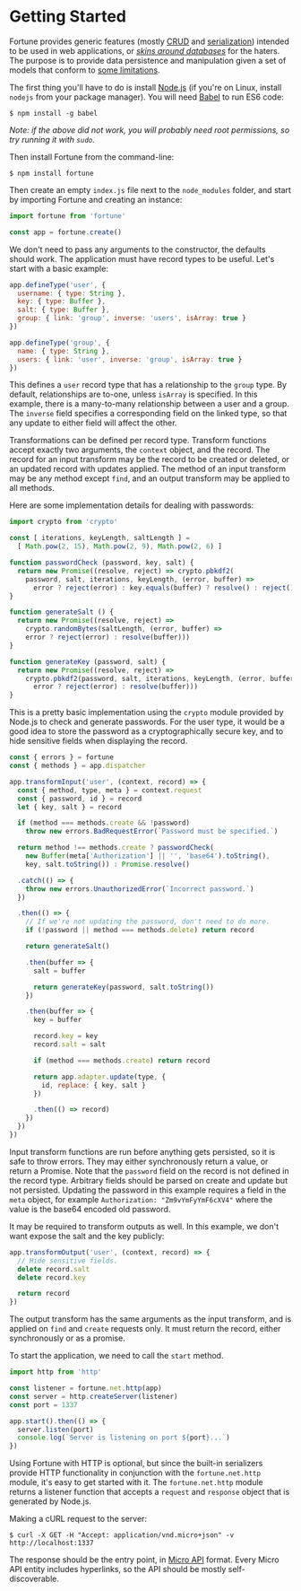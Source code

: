 # Getting Started

Fortune provides generic features (mostly [CRUD](https://en.wikipedia.org/wiki/Create,_read,_update_and_delete) and [serialization](https://en.wikipedia.org/wiki/Serialization)) intended to be used in web applications, or [*skins around databases*](https://www.reddit.com/r/programming/comments/1a2mf7/programming_is_terriblelessons_learned_from_a/c8tjzl5) for the haters. The purpose is to provide data persistence and manipulation given a set of models that conform to [some limitations](https://github.com/fortunejs/fortune/blob/rewrite/lib/index.js#L156-L193).

The first thing you'll have to do is install [Node.js](https://nodejs.org/) (if you're on Linux, install `nodejs` from your package manager). You will need [Babel](http://babeljs.io) to run ES6 code:

```
$ npm install -g babel
```

*Note: if the above did not work, you will probably need root permissions, so try running it with `sudo`.*

Then install Fortune from the command-line:

```
$ npm install fortune
```

Then create an empty `index.js` file next to the `node_modules` folder, and start by importing Fortune and creating an instance:

```js
import fortune from 'fortune'

const app = fortune.create()
```

We don't need to pass any arguments to the constructor, the defaults should work. The application must have record types to be useful. Let's start with a basic example:

```js
app.defineType('user', {
  username: { type: String },
  key: { type: Buffer },
  salt: { type: Buffer },
  group: { link: 'group', inverse: 'users', isArray: true }
})

app.defineType('group', {
  name: { type: String },
  users: { link: 'user', inverse: 'group', isArray: true }
})
```

This defines a `user` record type that has a relationship to the `group` type. By default, relationships are to-one, unless `isArray` is specified. In this example, there is a many-to-many relationship between a user and a group. The `inverse` field specifies a corresponding field on the linked type, so that any update to either field will affect the other.

Transformations can be defined per record type. Transform functions accept exactly two arguments, the `context` object, and the record. The record for an input transform may be the record to be created or deleted, or an updated record with updates applied. The method of an input transform may be any method except `find`, and an output transform may be applied to all methods.

Here are some implementation details for dealing with passwords:

```js
import crypto from 'crypto'

const [ iterations, keyLength, saltLength ] =
  [ Math.pow(2, 15), Math.pow(2, 9), Math.pow(2, 6) ]

function passwordCheck (password, key, salt) {
  return new Promise((resolve, reject) => crypto.pbkdf2(
    password, salt, iterations, keyLength, (error, buffer) =>
      error ? reject(error) : key.equals(buffer) ? resolve() : reject()))
}

function generateSalt () {
  return new Promise((resolve, reject) =>
    crypto.randomBytes(saltLength, (error, buffer) =>
    error ? reject(error) : resolve(buffer)))
}

function generateKey (password, salt) {
  return new Promise((resolve, reject) =>
    crypto.pbkdf2(password, salt, iterations, keyLength, (error, buffer) =>
      error ? reject(error) : resolve(buffer)))
}
```

This is a pretty basic implementation using the `crypto` module provided by Node.js to check and generate passwords. For the user type, it would be a good idea to store the password as a cryptographically secure key, and to hide sensitive fields when displaying the record.

```js
const { errors } = fortune
const { methods } = app.dispatcher

app.transformInput('user', (context, record) => {
  const { method, type, meta } = context.request
  const { password, id } = record
  let { key, salt } = record

  if (method === methods.create && !password)
    throw new errors.BadRequestError(`Password must be specified.`)

  return method !== methods.create ? passwordCheck(
    new Buffer(meta['Authorization'] || '', 'base64').toString(),
    key, salt.toString()) : Promise.resolve()

  .catch(() => {
    throw new errors.UnauthorizedError(`Incorrect password.`)
  })

  .then(() => {
    // If we're not updating the password, don't need to do more.
    if (!password || method === methods.delete) return record

    return generateSalt()

    .then(buffer => {
      salt = buffer

      return generateKey(password, salt.toString())
    })

    .then(buffer => {
      key = buffer

      record.key = key
      record.salt = salt

      if (method === methods.create) return record

      return app.adapter.update(type, {
        id, replace: { key, salt }
      })

      .then(() => record)
    })
  })
})
```

Input transform functions are run before anything gets persisted, so it is safe to throw errors. They may either synchronously return a value, or return a Promise. Note that the `password` field on the record is not defined in the record type. Arbitrary fields should be parsed on create and update but not persisted. Updating the password in this example requires a field in the `meta` object, for example `Authorization: "Zm9vYmFyYmF6cXV4"` where the value is the base64 encoded old password.

It may be required to transform outputs as well. In this example, we don't want expose the salt and the key publicly:

```js
app.transformOutput('user', (context, record) => {
  // Hide sensitive fields.
  delete record.salt
  delete record.key

  return record
})
```

The output transform has the same arguments as the input transform, and is applied on `find` and `create` requests only. It must return the record, either synchronously or as a promise.

To start the application, we need to call the `start` method.

```js
import http from 'http'

const listener = fortune.net.http(app)
const server = http.createServer(listener)
const port = 1337

app.start().then(() => {
  server.listen(port)
  console.log(`Server is listening on port ${port}...`)
})
```

Using Fortune with HTTP is optional, but since the built-in serializers provide HTTP functionality in conjunction with the `fortune.net.http` module, it's easy to get started with it. The `fortune.net.http` module returns a listener function that accepts a `request` and `response` object that is generated by Node.js.

Making a cURL request to the server:

```
$ curl -X GET -H "Accept: application/vnd.micro+json" -v http://localhost:1337
```

The response should be the entry point, in [Micro API](http://micro-api.org/#entry-point) format. Every Micro API entity includes hyperlinks, so the API should be mostly self-discoverable.
